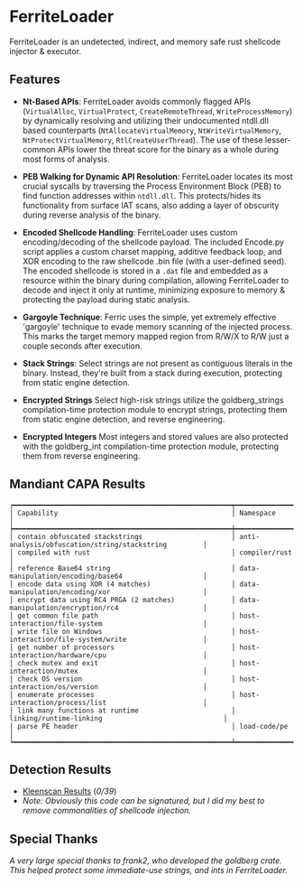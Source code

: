 # FerriteLoader
FerriteLoader is an undetected, indirect, and memory safe rust shellcode injector &amp; executor.

## Features

- **Nt-Based APIs**: FerriteLoader avoids commonly flagged APIs (`VirtualAlloc`, `VirtualProtect`, `CreateRemoteThread`, `WriteProcessMemory`) by dynamically resolving and utilizing their undocumented ntdll.dll based counterparts (`NtAllocateVirtualMemory`, `NtWriteVirtualMemory`, `NtProtectVirtualMemory`, `RtlCreateUserThread`). The use of these lesser-common APIs lower the threat score for the binary as a whole during most forms of analysis.

- **PEB Walking for Dynamic API Resolution**: FerriteLoader locates its most crucial syscalls by traversing the Process Environment Block (PEB) to find function addresses within `ntdll.dll`. This protects/hides its functionality from surface IAT scans, also adding a layer of obscurity during reverse analysis of the binary.

- **Encoded Shellcode Handling**: FerriteLoader uses custom encoding/decoding of the shellcode payload. The included Encode.py script applies a custom charset mapping, additive feedback loop, and XOR encoding to the raw shellcode .bin file (with a user-defined seed). The encoded shellcode is stored in a `.dat` file and embedded as a resource within the binary during compilation, allowing FerriteLoader to decode and inject it only at runtime, minimizing exposure to memory & protecting the payload during static analysis.
- **Gargoyle Technique**: Ferric uses the simple, yet extremely effective 'gargoyle' technique to evade memory scanning of the injected process. This marks the target memory mapped region from R/W/X to R/W just a couple seconds after execution.
- **Stack Strings**: Select strings are not present as contiguous literals in the binary. Instead, they're built from a stack during execution, protecting from static engine detection.
- **Encrypted Strings** Select high-risk strings utilize the goldberg_strings compilation-time protection module to encrypt strings, protecting them from static engine detection, and reverse engineering.
- **Encrypted Integers** Most integers and stored values are also protected with the goldberg_int compilation-time protection module, protecting them from reverse engineering.

## Mandiant CAPA Results
```
┍━━━━━━━━━━━━━━━━━━━━━━━━━━━━━━━━━━━━━━━━━━━━━━━━━━━━━━┯━━━━━━━━━━━━━━━━━━━━━━━━━━━━━━━━━━━━━━━━━━━━━━━━━━━━━━┑
│ Capability                                           │ Namespace                                            │
┝━━━━━━━━━━━━━━━━━━━━━━━━━━━━━━━━━━━━━━━━━━━━━━━━━━━━━━┿━━━━━━━━━━━━━━━━━━━━━━━━━━━━━━━━━━━━━━━━━━━━━━━━━━━━━━┥
│ contain obfuscated stackstrings                      │ anti-analysis/obfuscation/string/stackstring         │
│ compiled with rust                                   │ compiler/rust                                        │
│ reference Base64 string                              │ data-manipulation/encoding/base64                    │
│ encode data using XOR (4 matches)                    │ data-manipulation/encoding/xor                       │
│ encrypt data using RC4 PRGA (2 matches)              │ data-manipulation/encryption/rc4                     │
│ get common file path                                 │ host-interaction/file-system                         │
│ write file on Windows                                │ host-interaction/file-system/write                   │
│ get number of processors                             │ host-interaction/hardware/cpu                        │
│ check mutex and exit                                 │ host-interaction/mutex                               │
│ check OS version                                     │ host-interaction/os/version                          │
│ enumerate processes                                  │ host-interaction/process/list                        │
│ link many functions at runtime                       │ linking/runtime-linking                              │
│ parse PE header                                      │ load-code/pe                                         │
┕━━━━━━━━━━━━━━━━━━━━━━━━━━━━━━━━━━━━━━━━━━━━━━━━━━━━━━┷━━━━━━━━━━━━━━━━━━━━━━━━━━━━━━━━━━━━━━━━━━━━━━━━━━━━━━┙
```
## Detection Results
- [Kleenscan Results](https://kleenscan.com/scan_result/303f6dcc05bc0ce7b4d93cc37983acfcfbf90dad54920b16047ee161e35dbd49) (*0/39*)
- *Note: Obviously this code can be signatured, but I did my best to remove commonalities of shellcode injection.*

## Special Thanks
*A very large special thanks to frank2, who developed the goldberg crate. This helped protect some immediate-use strings, and ints in FerriteLoader.*
